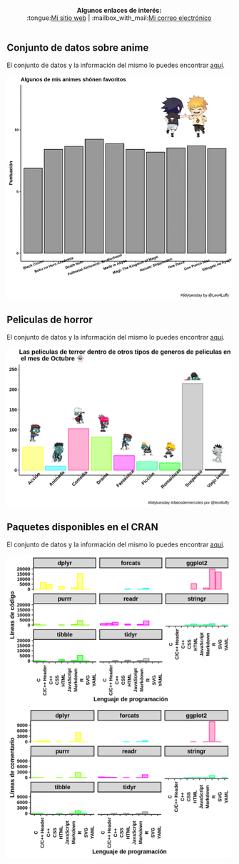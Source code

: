 <p align="center">
<b>Algunos enlaces de interés:</b><br>
:tongue:<a href="#"><a href="https://leo4luffy.github.io/">Mi sitio web</a></a> |
:mailbox_with_mail:<a href="mailto:jollopezma@unal.edu.co">Mi correo electrónico</a>
<br><br>
</p>

## Conjunto de datos sobre anime
El conjunto de datos y la información del mismo lo puedes encontrar [aquí](https://github.com/rfordatascience/tidytuesday/tree/master/data/2019/2019-04-23).

![](https://raw.githubusercontent.com/Leo4Luffy/datos_de_miercoles/master/2019_04_23/Anime_tidy.gif)

## Peliculas de horror

El conjunto de datos y la información del mismo lo puedes encontrar [aquí](https://github.com/rfordatascience/tidytuesday/tree/master/data/2019/2019-10-22).

![](2019_10_22/ph.png)

## Paquetes disponibles en el CRAN

El conjunto de datos y la información del mismo lo puedes encontrar [aquí](https://github.com/rfordatascience/tidytuesday/tree/master/data/2019/2019-11-12).

![](2019_11_13/linea_codigo.png)
![](2019_11_13/linea_comentario.png)
